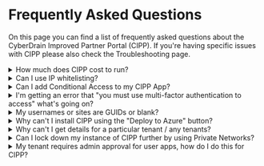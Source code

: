 # Frequently Asked Questions

On this page you can find a list of frequently asked questions about the CyberDrain Improved Partner Portal (CIPP). If you're having specific issues with CIPP please also check the Troubleshooting page.

<details>

<summary>How much does CIPP cost to run?</summary>

Assuming you're running on the click-to-deploy configuration and average usage patterns it should cost $15 - $20 or £17 - £22 per month. You can check the costs, and estimated costs, for the resource group on the Azure Portal.

Please note it is your responsibility to ensure you are keeping an eye on costs within your instances.

</details>

<details>

<summary>Can I use IP whitelisting?</summary>

Yes. CIPP can use IP whitelisting. This feature is in preview at Azure and might break at any moment. Deploying this is down at your own risk. For the latest documentation on how to perform this check [here](https://learn.microsoft.com/en-us/azure/static-web-apps/configuration#networking)

</details>

<details>

<summary>Can I add Conditional Access to my CIPP App?</summary>

To add Conditional Access to CIPP, follow the below steps:

1. Go to your [Conditional Access Policies](https://portal.azure.com/#blade/Microsoft\_AAD\_IAM/ConditionalAccessBlade/Policies)
2. Select which users to apply the policy to, default suggestion is _"All Users"_
3. Select **Azure Static Web Apps** as the included app under "Cloud Apps or actions"
4. Configure any condition you want. For example Trusted Locations, specific IPs, specific platforms.
5. At Access Controls you must enable _Grant, with MFA access_.
6. Select **Save**

Your app is now protected with Conditional Access.

</details>

<details>

<summary>I'm getting an error that "you must use multi-factor authentication to access" what's going on?</summary>

Typically this error means you're using tokens that don't have a "strong auth claim" or similar. This could be because you're using non-Azure AD MFA or you didn't complete MFA when creating your tokens for one or more of the authentication steps. Make sure you're using a supported MFA method and that you've completed the MFA steps when creating your tokens.

Check the MFA Troubleshooting section in the Troubleshooting page for more information.

</details>

<details>

<summary>My usernames or sites are GUIDs or blank?</summary>

Please see the standard "Enable Usernames instead of pseudo anonymised names in reports" [here](https://cipp.app/docs/user/usingcipp/tenantadministration/standards/#meet-the-standards)

</details>

<details>

<summary>Why can't I install CIPP using the "Deploy to Azure" button?</summary>

If you're experiencing issues with installation please report these in `#cipp-issues` on the [CIPP Discord](https://discord.gg/cyberdrain)

</details>

<details>

<summary>Why can't I get details for a particular tenant / any tenants?</summary>

1. You have a guest account in a tenant that has the same User Principal Name (UPN) as you used to generate your tokens.
2. Conditional access is blocking the correct functioning of the tokens - check your CA policies and also make sure you're not geo-blocking the function app's location.
3. You can't use third party MFA on the account used to generate Secure Application Model (SAM) tokens.

If your entire tenant list doesn't load, there is a big chance there is something wrong with your token configuration. Check the troubleshooting page for more information. If you are missing your own tenant, make sure you enable the flag to manage this tenant.

</details>

<details>

<summary>Can I lock down my instance of CIPP further by using Private Networks?</summary>

To protect CIPP as a private resource, that's only reachable over a Virtual Private Network (VPN) or IP allowlisting you can use Private Endpoint Connections.

To enable Private Endpoints you must already have an Azure VNet available, and understand how VNets work.

1. Go to CIPP
2. Go to Settings
3. Select **Backend**
4. Select **Go to role management**
5. Select **Private Endpoints**
6. Select **Add**
7. Setup your VNet information

CIPP is now no longer available publicly over the internet.

</details>

<details>

<summary>My tenant requires admin approval for user apps, how do I do this for CIPP?</summary>

If your Azure Tenant requires admin approval for user apps, add consent by following the below steps:

1. Go to [Azure Enterprise Applications](https://portal.azure.com/#blade/Microsoft\_AAD\_IAM/StartboardApplicationsMenuBlade/AllApps)
2. Find _Azure Static Websites_
3. Grant Admin Consent for all

This permits users the ability to grant consent when access CIPP now.

</details>
